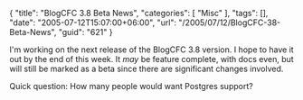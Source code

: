 {
	"title": "BlogCFC 3.8 Beta News",
	"categories": [
		"Misc"
	],
	"tags": [],
	"date": "2005-07-12T15:07:00+06:00",
	"url": "/2005/07/12/BlogCFC-38-Beta-News",
	"guid": "621"
}

I'm working on the next release of the BlogCFC 3.8 version. I hope to have it out by the end of this week. It _may_ be feature complete, with docs even, but will still be marked as a beta since there are significant changes involved. 

Quick question: How many people would want Postgres support?